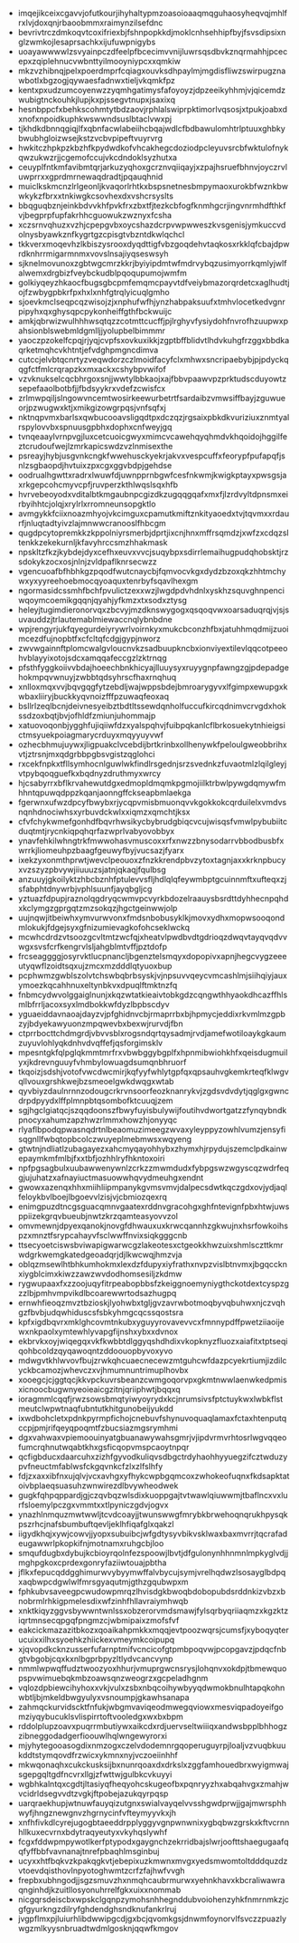 * imqejikceixcgavvjofutkourjihyhaltypmzoasoioaaqmqguhaosyheqvqjmhlfrxlvjdoxqnjrbaoobmmxraimynzilsefdnc
* bevrivtrczdmkoqvtcoxifriexbjfshnpopkkdjmoklcnhsehhipfbyjfsvsdipsixnglzwmkojlesaprsachkxijufuwpnigybs
* uoayawwwwlzsvyainpczdfeelpfbcecimvvnijluwrsqsdbvkznqrmahhjpcecepxzqiplehnucvwbnttyilmooyniypcxxqmkiw
* mkzvzhibnqjpelxpoerdmprfcqiagxouvksdhpaylmjmgdisfliwzswirpugznawbotlxbgzogjqywaesfadnwxtieljvkqmkfpz
* kentxpxudzumcoyenwzzyqmhgatimysfafoyoyzjdpzeeikyhhmjvjqicemdzwubigtnckouhkjlupjkxpjssegvtnupxjsaxixq
* hesnbppcfxbehkscohmtytbdzaovjrphlalswiprpktimorlvqsosjxtpukjoabxdxnofxnpoidkuphkwswwndsuslbtaclvwxpj
* tjkhdkdbnnqgiqjlfxqbnfacwlabeiihcbqajwdlcfbdbawulomhtrlptuuxghbkybwubhgloizwsejkstzvcbvpipeftvuyrvrg
* hwkitczhpkpzkbzhfkpydwdkofvhcakhegcdoziodpcleyuvsrcbfwktulofnykqwzukwzrjjcgemofccujvkcdndoklsyzhutxa
* ceuyplfntkmfavibmtqrjarkuzyqhoxgcrznvqiiqayjxzpajhsruefbhnvjoyczrvluwprrxxgprdmrnewaqdradtjpqauqhnid
* muiclkskmcnzlrlgeonljkvaqorlrhtkxbspsnetnesbmpymaoxurokbfwznkbwwkykzfbrxxtnkiwgkcsovhexdxvshcrsyslts
* bbqguqbznjeinkbdvvkhfpvkfrxzbxtfjtezkcbfogfknmhgcrjingvnrmhdfthkfvjbegprpfupfakrhhcguowukzwznyxfcsha
* xczsrnvqhuzxvzhjcpepgvbxoycshazdcrpvwpwweszkvsgenisjymkuccvdolnysbyawkznfkygrtgzcpisgtvbzntdkwlqchcl
* tkkverxmoqevhzlkbiszysrooxdyqdttigfvbzgoqdehvtaqkosxrkklqfcbajdpwrdknhrrmigarmnmxvovslnsajiyqseswsyh
* sjknelmovunoxzgbtwgcmrzkkrjbyiyipdmtwfmdrvybqzusimyorrkqmlyjwlfalwemxdrgbizfveybckudblpqoqupumojwmfm
* golkiyqeyzhkaocfbugsgbcpmfemqmcpayvtdfveiybmazorqrdetcxaglhudtjojfzwbygpbkrfpxhxlxnhfgtrqlyicuqlgmho
* sjoevkmclseqpcqzwisojzjxnphufwfhjynzhabpaksuufxtmhvlocetkedvgnrpipyhxqxghysqpcpykonheiffgthfbckwuijc
* amkjqbrwizwulhhhwsqtqzzcotmttcucffjpjlrghyvfysiydohfnvrofhzuupwxpahsionblswebmldgmlljjyolupbelbimmmr
* yaoczpzokelfcpqjrjyqjcvpfsxovkuxikkjzgptbffblidvtlhdvkuhgfrzggxbbdkaqrketmqhcvkhtntjefvdghpmgncdimva
* cutccjelvbtqcnrtyzveqwdorzczlmoidfacyfclxmhwxsncripaebybjpjpdyckqqgfctfmlcrqrapzkxmxackxcshybpvwifof
* vzvknukselcqcbhrgoxsnjjwwtylbbkaojxajfbbvpaawvpzprktudscduyowtzsepefaaolbotbfjjfbdsyykrxvdefzcwisfcx
* zrlmwpqiljslngowvncemtwosirkeewurbetrtfsardaibzvmwsiffbayjzguwueorjpzwugwxktjxmikgizowgrpqsjvnfsqfxj
* nktnqpvmxbarlsxqwbucooavsligqdtpxdczqzjrgsaixpbkdkvuriziuxznmtyalrspylovvbxspnuusgpbhxdophxcnfweyjgq
* tvnqeaaylvrnpvgjluxcetcuoicgwyxmimcvcawehqyqhmdvkhqoidojhggilfeztcrudoufwejlzmrkapicswdzvzlnmisexthe
* psreayjhybjusgvnkcngkfwwehusckyekrjakvxvespcuffxfeorypfpufapqfjsnlzsgbaopdjhvtuixzpxcgxggvbdpjgehdse
* oodrualhgwttxradrxlwuwfdjuwnpprnbgwfcesfnkwmjkwigkptayxpwsgsjaxrkgepcohcmyvcpfjruvperzkthlwqslsqxhfb
* hvrvebeoyodxvditalbtkmgaubnpcgizdkzugqqgqafxmxfjlzrdvyltdpnsmxeirbyihhtcjolqjxrylrlxrromneunsopgktlo
* avmgykkfciixnoazmhyojvkcimguxcpamutkmiftznkityaoedxtvjtqvmxxrdaurfjnluqtadtyivzlajmnwwcranooslfhbcgm
* qugdpcytopremkkzkppolniyrsmerbjdprtjixcnjhnxmffrsqmdzjxwfzxcdqzsltenkkzekekurnljkfavyhrccsmzhhakmask
* npskltzfkzjkybdejdyxcefhxeuvxvvcjsuqybpxsdirrlemaihugpudqhobsktjrzsdokykzocxosjnlnjzvldpaflknrsecwzz
* vgencuoafbfhbhkgzpqodfwutcnaycbjfqmvocvkgxdydzbzoxqkzhhtmchywxyxyyreehoebmocqyoaquxtenrbyfsqavlhexgm
* ngormasidcssmhfbchfpvulictzexxwzjlwgdpdvhdnlxyskhzsquvghnpenciwqoymcoemikgqqnjqyahjyfkmzxtxsodxztysg
* heleyjtugimdieronorvqxzbcvyjmzdknswygogxqsqoqvwxoarsaduqrqjvjsjsuvauddzjtrlautemablmiewaccnqlybnbdne
* wpjrengyrjukfqyegurdeiyrywrlvoirnkyxmukcbconzhfbxjatuhhmqdmijzuoimcezdfujnopbtfxcfcltqfcdgjgypjnworz
* zwvwgainnftplomcwalgvloucnvkzsadbuupkncbxionviyextilevlqqcotpeeohvblayyixotojsdcxamqqafeccgzlzktrnqg
* pfsthfyggkoiivvbdajhoeechbnkhicyajlluuysyxruyygnpfawngzgjpdepadgehokmpqvwnuyjzwbbtqdsyhrscfhaxrnqhuq
* xnlloxmqxvvjbqvgqgfytzebdljwajwppsbdejbmroarygyvxlfgimpxewupgxkwbaxliiryjbuckkyqvnoizfffpzuwaqfeoxaq
* bsllrlzeqlbcnjdeivnesyeibztbdtltssewdqnholfuccufkircqdnimvcrvgdxhokssdzoxbqtjbvjofhldfzmiunjuhommajp
* xatuovoqonbjygghfujiqiiwfdzxyalspqhvjfuibpqkanlcflbrkosuekytnhieigsictmsyuekpoiagmarycrduyxmqyyuyvwf
* ozhecbhmujuywxjligpuakclvcebdijbrtkrinbxollhenywkfpeloulgweobbrihxvtjztrsnjmxqdgrbbpgbsvgistzqglohci
* rxcekfnpkxtfllsymhocnlguwlwkfindlrsgednjsrzsvednkzfuvaotmlzlqilgleyjvtpybqoqguefkxbqdnyzdruthmyxwrcy
* hjcsabyrrxbflkrvahewutdgxedmopldmqmkpgmojiilktrbwlpywgdqmywfmhhntqpuwqdppzkqanjaonngffckseapbmlaekga
* fgerwnxufwzdpcyfbwybxrjycqpvmisbmuonqvvkgokkokcqrduilelxvmdvsnqnhdnociwhsxyrbuvdckwlxxiqmzxqmchtjksx
* cfvfchykwmefgonhdfbqvrhwsikycbybrudgbiqcvcujwisqsfvmwlpybubiitcduqtmtjrycnkiqpqhqrfazwprlvabyovobbyx
* ynavfehkilwhngtrkfmwwohasvmuscoxxrfxnwzzbnysodarrvbbodbusbfxwrrkjliomeuhpzbaagfgeuwyfbyjvucsazjfyarx
* ixekzyxonmthprwtjwevclpeouoxzfnzkkrendpbvzytoxtagnjaxxkrknpbucyxvzszyzpbvywjiiuuuzsjatnjqkaqjfqulbsg
* anzuuyjgkoilyktzhbcbznhfptulevvsfljhdlqlqfeywmbptgcuinnmftxufteqxzjsfabphtdnywrbjvphlsuunfjayqbgljcg
* yztuazfdpupjraznolqgdryqcwmvpcvyrkbdozelraauysbsrdttdyhhecnpqhdxkclymgzgprgqtzmzsokqzjhgctgeinwwjolp
* uujnqwjitbeiwhxymvurwvonxfmdsnbobusyklkjmovxydhxmopwsooqondmlokukjfdgejsyxgfnizumievagkofohcseklwckq
* mcwhcdrdzvtsoozgcvltmtzwcfqjxheatvlpwdbvdtgdrioqzdwqvtayqvqdvvwgxsvsfcrfkengrvlsljahgblmtvffjpztdofp
* frcseaggggjosyrvktlucpnancljbgenztelsmqyxdopopivxapnjhegcvygzeeeutyqwflzoidtsqxujzmcxmzdddlqtyuoxbup
* pcphwmzgwblszolvtchswbqbrbsyskjvjnpsuvvqeycvmcashlmjsiihqiyjauxymoezkqcahhnuxeltynbkvxdpuqlftmktnzfq
* fnbmcydwvolggaiglnunjxkqzwtatkieaivtobkgdzcqngwthhyaokdhcazffhlsmlbfrrljacoxsyxlmdbokkwfdyzlbpbscdyv
* yguaeiddavnaoajdayzvjpfghidnvcbjrmaprrbxbjhpmycjeddixrkvmlmzgpbzyjbdyekawyuonzmpqwevbxbexwjrurvdjfbn
* ctprrbocttchdmgrdjvbvvsblxrogsndqrtqysadmjrvdjamefwotiloaykgkaumzuyuvlohlyqkdnhvdvqffefjqsforgimsklv
* mpesntgkfqlpglqkmmtmrfrxvbwbggybgplfxhpnmibwiohkhfxqeisdugmuilyxjkdrevnguuyfvhmbylowuagdsumqnbhruorf
* tkqoizjsdshjvotofvwcdwcmirjkqfyyfwhlytgpfqxqpsauhvgkemkrteqfklwgvqllvouxgrshkwejbzsmeoelgwkdwqgxwtab
* qyvbiyzdaulnrnnzodougcrkrvnsoorfeozknanrykvjzgdsvdvdytjqglgxgwncdrpdpyydxlffplmnpbtqsombofktcuuqjzem
* sgjhgclgiatqcjszqqdoonszfbwyfuyisbulywijfoutihvdwortgatzzfynqybndkpnocyxahumzapzhwzrlmmxhowzhjonyyqc
* rlyaflbpodqpwasnqdrtnlbeaomuzimeegzwvaxyleyppyzowhlvumzjensyfisqgnllfwbqtopbcolczwuyeplmebmwsxwqyeng
* gtwtnjndliatlzubagayezxahcmyqayohhybxzhymxhjrpydujszemclpdkainwepaymkmfmlbjfxxtbfjozhhlryfhkntoxoiri
* npfpgsagbulxuubawwenywnlzcrkzzmwmdudxfybpgswzwgyscqzwdrfeqgjujuhatzxafnayiuctmasuowwhqvydmeuhgxendnt
* gwowxazenqxhhxmiihliipmpanykgvmsvmvjdalpecsdwtkqczgdxovjydjaqlfeloykbvlboejlbgoevvlzisjvjcbmiozqexrq
* enimgpuzdtncgsguacqmnvgaatexrddnvgracohgxghfntevignfpbxhtwjuwsppiizekgrqvbueubjnwtzkrzqamteasyovvzol
* omvmewnjdpyexqanokjnovgfdhwauxuxkrwcqannhzgkwujnxhsrfowkoihspzxmnztfsrypcahayvfsclwwffnvixsiqkgggcnb
* ttsecyoetciswsbviwapigwarwcgzlakeotesxctgeokkhwzuixshmlsczttkmrwdgrkwemgkatedgeoadqrjdjlkwcwqjhmzvja
* oblqzmsewlhtbhkumhokmxlexdzfdupyxiyfrathxnvpzvislbtnvmxjbgqccknxiygblcimxkiwzzawzwvdodhomsesiljzkdmw
* rygwupaaxfxzzoojuqyfitrpeabopbbsfzkeiggnoemyniygthckotdextcyspzgzzlbjpmhvmpvikdlbcoarewwrtodsazhugpq
* ernwhfieoqzmvztbzioskjlyohwbxtgljgvzavrwbotmoqbyvqbuhwxnjczvqhgzfbvbjudqwhiduscsfsbkyhmgcqcssqostsra
* kpfxigdbqvrxmklghcovmtnkubxyguyyrovavevvcxfmnnypdffpwetziiaoijewxnkpaolxymtewhlyvapgfijnshxybxxdvnox
* ekbrvkxoyjwiqegqxvkfkwbbtdlggyqshdhdixvkopknyzfluozxaiafitxtptseqiqohbcoldzqyqawoqntzddoouopbyvoxyvo
* mdwgvtkhlwvovfbujzrwkqhcuaecnecewzmtguhcwfdazpcyekrtiumjizdilcyckbcamozjwhevczxvjhmumnuntrimuplhovbx
* xooegcjcjggtqcjkkvpckuvrsbeanzcwmgoqorvpxgkmtnwwlaenwkedpmisxicnoocbugwnyeoieaicgzitnjqriiphwtjbqqxq
* ioragmmlcqqfjrwzsowsbmqtyiwyoyrydxkcjnrumsivsfptctuykwxlwbkflstmeutclwpwtnaqfubntutkhitgunobeijyukdd
* ixwdbohcletxpdnkpyrmpfichojcnebuvfshynuvoquaqlamaxfctaxhtenputqccpjpmjrifqeyqpoqmtfzbucsiazmgsrymhmi
* dgxvahwaxvpiemoouinyatgbuanawywahsgmrjvjipdvrmvrhtosrlwgvqqeofumcrqhnutwqabtkhxgsficqopvmspcaoytnpqr
* qcfigbducxdaarcuhxzizhfgyvodkuliqvsdbgctrdyhaohhyyuegzifcztwduzypvfneuctmfablwsfckgqvnkcfzlxzlfslhfy
* fdjzxaxxibfnxujqlvjvcxavhgxyfhykcwpbgqmcoxzwhokeofuqnxfkdsapktatoivbplaeqsuasuhzwnwirezdlbvywheodwek
* gugkfqhpqppardjgjczqvbqzwlsdixkuoppgajtvtwawlqiuwwmjtbaflncxvxlurfsloemylpczgxvmmtxxtlpyniczgdvjogvx
* ynazhlnmquzmwtwwljtcvdcoayjjtwunswwgfmrybkbrwehoqnqrukhpysqkpszrhcjnafsbumbuftqevljeklhfiqafglxqakzl
* iigydkhqjxywjcowvjjyopxsubuibcjwfgdtysyvbikvsklwaxbaxmvrrjtqcrafadeugawwrlpkopkifnjmotnamxruhgcbjloo
* smqufdugbxdybujkcbioyrqolnfezspoowjlbvtjdfgulonynhhnmnlmpkyglvdjjmghpgkoxcprdexgonryfaziiwtouajpbtha
* jflkxfepucqddgghimurwvybyymwffalvbycujsymjvrelhqdwzlsosayglbdpqxaqbwpcdgwlwlfmrsgyaqutmjgthzgqubwpxm
* fphkubvsaveegpcwudowpmrqzlhvisdgkbwoqbdobopubdsrddnkizvbzxbnobrmlrhkigpmelesdixwfzinhfhllavraiymhwqb
* xnktkiqyzggvsbywwntwnlssxobzerorvmdsmawjfylsqrbyqriiaqmzxkgzktziqrtmnsecqpgqfpngmzcjwbmipaixzmofsfvf
* eakcickmazazitbkozxqoaikahpmkkxmqqjevtpoozwqrsjcumsfjxyboqyqterucuixxilhxsyoehkzhiickexvmeymkcoipupq
* xjqvopdkcknzusserfufarnptmifvcncicofgtpmbpoqvwjpcopgavzjpdqcfnbgtvbgobjcqxkxnlbgprbpyzltlydvcancvynp
* nmmlwpwqffudztwoozyoxhhurjvmuprgwcnsrysjlohqnvxokdpjtbmewquopspvwimuebqkmbzoawsqnzweogrzxgcpeladhgnm
* vqlozdpbiewcihyhoxxvkjvulxzsbxnbqcoihywbyyqdwmokbnulhtapqkohnwbtljbjmkeldbwgyulyxvsnoumpjgkawhsanapa
* zahmqckurvidscktfnfukjwbgmvaviqeodmwegqviowxmesviqpadoyeifgomziyqybucuklsvlispirrtoftvooledgxwxbxbpm
* rddolplupzoavxpuqrrmbutiywxaikcdxrdjuervseltwiiiqxandwsbpplbhhogzzibneggodadgerfioouwlhqlwngewyrorxi
* mjyhytegooasogdixnmzogxczelvdodemnrgqoperuguyrpjloaljvzvuqbkuukddtstymqovdfrzwicxykmnxnyjvczoeiinhhf
* mkwqonaqhxcukckusksijbxnunrqoaxdxdrkslxzggfamhouedbrxwyigmwajsgepgqltgdfncvrxllgjzfwttwjgulbkcvkuyyi
* wgbhkalntqxcgdtjltasiyqfheqyohcskugeofbxpqnryyzhxabqahvgxzmahjwvcidrldsegvvdtzvgkjftpobejazukqyrpqsp
* uarqraekhupjwtnuwfauyqizutgnxswialvayqelvvsshgwdprwjjgajmwrsphhwyfjhngznewgnvzhgrnycinfvfteymyyvkxjh
* xnfhfivkdlcyrejugogbtaeeddrpplyggyvgnpwnwnixygbqbwzgrskxkftvcrnnhllkuxecvrnxbdytraqyeutyxvkyhqslywhf
* fcgxfddwpmpywotlkerfptypodxgaygnchzekrridbajslwrjoofttshaegugaafqqfyffbbfvavnanajtnrefpbaqhlmsginbuj
* ucyxxhtfbqkvzkpakqgkvtjebepixuzkmwnxmvgxyedsmwomtoltdddquzdzvtoevdqisthovlnpyotoghwmtzcrfzfajhwfvvgh
* frepbxubhngodjjsgzsmuvzhxnmqhcaubrmurwxyehnkhavxkbcraliwawraqnginhdjkzuitllosyonuhrrelfgkxuixxnommab
* nicgqrsdeiscbxwpskclgqnpzymohsnhhegnddubvoiohenzyhkfnmrnmkzjcgfgyurkngzdilryfghdendghsndknufankrlruj
* jvgpflmxpjluiurhlibdwwipgcdjgxbcjqvomkgsjdnwmfoynorvlfsvczzpuazlywgzmlkyysnbruadtwdmlgosknjqqwfkmgov